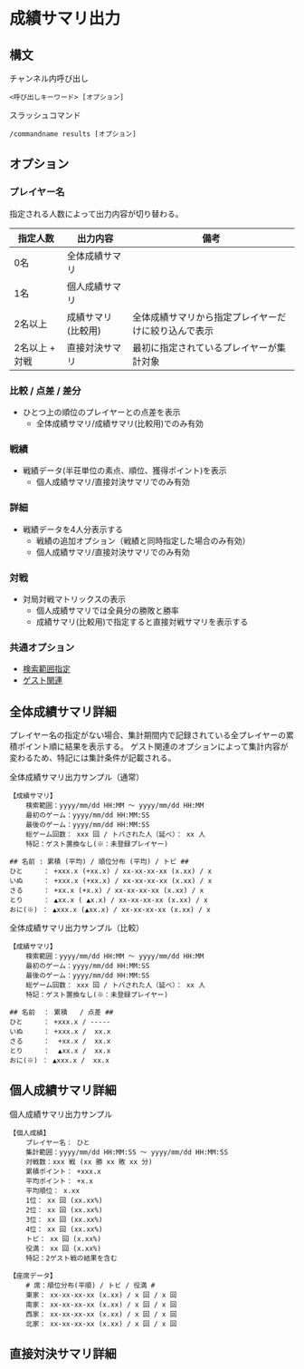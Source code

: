 # 成績サマリ出力

## 構文

チャンネル内呼び出し

```
<呼び出しキーワード> [オプション]
```

スラッシュコマンド

```
/commandname results [オプション]
```

## オプション

### プレイヤー名

指定される人数によって出力内容が切り替わる。

| 指定人数       | 出力内容           | 備考                                                 |
| -------------- | ------------------ | ---------------------------------------------------- |
| 0名            | 全体成績サマリ     |                                                      |
| 1名            | 個人成績サマリ     |                                                      |
| 2名以上        | 成績サマリ(比較用) | 全体成績サマリから指定プレイヤーだけに絞り込んで表示 |
| 2名以上 + 対戦 | 直接対決サマリ     | 最初に指定されているプレイヤーが集計対象             |

### 比較 / 点差 / 差分
- ひとつ上の順位のプレイヤーとの点差を表示
  - 全体成績サマリ/成績サマリ(比較用)でのみ有効

### 戦績
- 戦績データ(半荘単位の素点、順位、獲得ポイント)を表示
  - 個人成績サマリ/直接対決サマリでのみ有効

### 詳細
- 戦績データを4人分表示する
  - 戦績の追加オプション（戦績と同時指定した場合のみ有効）
  - 個人成績サマリ/直接対決サマリでのみ有効

### 対戦
- 対局対戦マトリックスの表示
  - 個人成績サマリでは全員分の勝敗と勝率
  - 成績サマリ(比較用)で指定すると直接対戦サマリを表示する

### 共通オプション
- [検索範囲指定](argument_keyword.md#検索範囲指定)
- [ゲスト関連](argument_keyword.md#ゲストの成績の取り扱いに関するオプション)

## 全体成績サマリ詳細

プレイヤー名の指定がない場合、集計期間内で記録されている全プレイヤーの累積ポイント順に結果を表示する。
ゲスト関連のオプションによって集計内容が変わるため、特記には集計条件が記載される。

全体成績サマリ出力サンプル（通常）

```
【成績サマリ】
    検索範囲：yyyy/mm/dd HH:MM ～ yyyy/mm/dd HH:MM
    最初のゲーム：yyyy/mm/dd HH:MM:SS
    最後のゲーム：yyyy/mm/dd HH:MM:SS
    総ゲーム回数： xxx 回 / トバされた人（延べ）： xx 人
    特記：ゲスト置換なし(※：未登録プレイヤー)

## 名前 : 累積 (平均) / 順位分布 (平均) / トビ ##
ひと     ： +xxx.x (+xx.x) / xx-xx-xx-xx (x.xx) / x
いぬ     ： +xxx.x (+xx.x) / xx-xx-xx-xx (x.xx) / x
さる     ： +xx.x (+x.x) / xx-xx-xx-xx (x.xx) / x
とり     ： ▲xx.x ( ▲x.x) / xx-xx-xx-xx (x.xx) / x
おに(※) ： ▲xxx.x (▲xx.x) / xx-xx-xx-xx (x.xx) / x
```

全体成績サマリ出力サンプル（比較）

```
【成績サマリ】
    検索範囲：yyyy/mm/dd HH:MM ～ yyyy/mm/dd HH:MM
    最初のゲーム：yyyy/mm/dd HH:MM:SS
    最後のゲーム：yyyy/mm/dd HH:MM:SS
    総ゲーム回数： xxx 回 / トバされた人（延べ）： xx 人
    特記：ゲスト置換なし(※：未登録プレイヤー)

## 名前  ： 累積   / 点差 ##
ひと     ： +xxx.x / -----
いぬ     ： +xxx.x /  xx.x
さる     ：  +xx.x /  xx.x
とり     ：  ▲xx.x /  xx.x
おに(※) ： ▲xxx.x /  xx.x
```

## 個人成績サマリ詳細
個人成績サマリ出力サンプル
```
【個人成績】
    プレイヤー名： ひと
    集計範囲：yyyy/mm/dd HH:MM:SS ～ yyyy/mm/dd HH:MM:SS
    対戦数：xxx 戦 (xx 勝 xx 敗 xx 分)
    累積ポイント： +xxx.x
    平均ポイント： +x.x
    平均順位： x.xx
    1位： xx 回 (xx.xx%)
    2位： xx 回 (xx.xx%)
    3位： xx 回 (xx.xx%)
    4位： xx 回 (xx.xx%)
    トビ： xx 回 (x.xx%)
    役満： xx 回 (x.xx%)
    特記：2ゲスト戦の結果を含む

【座席データ】
    # 席：順位分布(平順) / トビ / 役満 #
    東家： xx-xx-xx-xx (x.xx) / x 回 / x 回
    南家： xx-xx-xx-xx (x.xx) / x 回 / x 回
    西家： xx-xx-xx-xx (x.xx) / x 回 / x 回
    北家： xx-xx-xx-xx (x.xx) / x 回 / x 回
```
## 直接対決サマリ詳細
